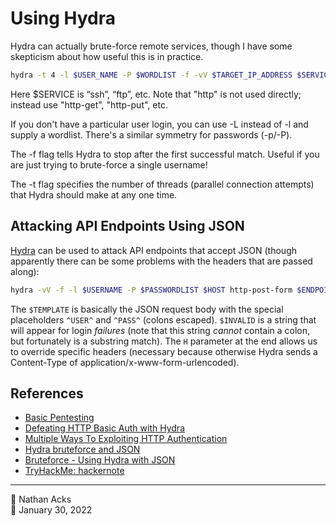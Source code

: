 # Using Hydra

Hydra can actually brute-force remote services, though I have some skepticism about how useful this is in practice.

```bash
hydra -t 4 -l $USER_NAME -P $WORDLIST -f -vV $TARGET_IP_ADDRESS $SERVICE
```

Here $SERVICE is “ssh”, “ftp”, etc. Note that "http" is not used directly; instead use "http-get", "http-put", etc.

If you don't have a particular user login, you can use -L instead of -l and supply a wordlist. There's a similar symmetry for passwords (-p/-P).

The -f flag tells Hydra to stop after the first successful match. Useful if you are just trying to brute-force a single username!

The -t flag specifies the number of threads (parallel connection attempts) that Hydra should make at any one time.

## Attacking API Endpoints Using JSON

[Hydra]() can be used to attack API endpoints that accept JSON (though apparently there can be some problems with the headers that are passed along):

```bash
hydra -vV -f -l $USERNAME -P $PASSWORDLIST $HOST http-post-form $ENDPOINT:"$TEMPLATE":F="$INVALID":H="Content-Type\: application/json"
```

The `$TEMPLATE` is basically the JSON request body with the special placeholders `^USER^` and `^PASS^` (colons escaped). `$INVALID` is a string that will appear for login *failures* (note that this string *cannot* contain a colon, but fortunately is a substring match). The `H` parameter at the end allows us to override specific headers (necessary because otherwise Hydra sends a Content-Type of application/x-www-form-urlencoded).

## References

* [Basic Pentesting](tryhackme-basic-pentesting.md)
* [Defeating HTTP Basic Auth with Hydra](http://tylerrockwell.github.io/defeating-basic-auth-with-hydra/)
* [Multiple Ways To Exploiting HTTP Authentication](https://www.hackingarticles.in/multiple-ways-to-exploiting-http-authentication/)
* [Hydra bruteforce and JSON](https://security.stackexchange.com/questions/57839/hydra-bruteforce-and-json)
* [Bruteforce - Using Hydra with JSON](https://security.stackexchange.com/questions/203501/bruteforce-using-hydra-with-json)
* [TryHackMe: hackernote](tryhackme-hackernote.md)

- - - -

<span aria-hidden="true">👤</span> Nathan Acks  
<span aria-hidden="true">📅</span> January 30, 2022
